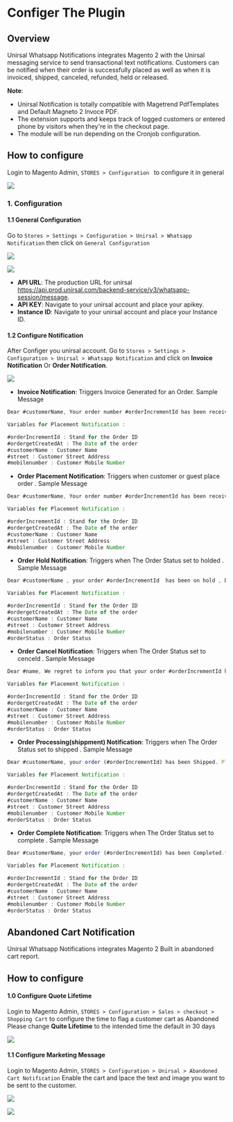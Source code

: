 # Configer The Plugin

## Overview

Unirsal Whatsapp Notifications integrates Magento 2 with the Unirsal messaging service to send transactional text notifications. Customers can be notified when their order is successfully placed as well as when it is invoiced, shipped, canceled, refunded, held or released.



**Note**: 
* Unirsal Notification is totally compatible with Magetrend PdfTemplates and  Default Magneto 2 Invoce PDF.
* The extension supports and keeps track of logged customers or entered phone by visitors when they're in the checkout page.
* The module will be run depending on the Cronjob configuration.


## How to configure

Login to Magento Admin, ``STORES > Configuration `` to configure it in general

![](https://i.imgur.com/u4GACMz.png)

### 1. Configuration

#### 1.1 General Configuration
Go to ``Stores > Settings > Configuration > Unirsal > Whatsapp Notification`` then click on ``General Configuration``

![](https://i.imgur.com/41WRg1h.png)

![](https://i.imgur.com/BLudkTD.png)


* **API URL**: The production URL for unirsal https://api.prod.unirsal.com/backend-service/v3/whatsapp-session/message. 
* **API KEY**: Navigate to your unirsal account and place your apikey.
 * **Instance ID**: Navigate to your unirsal account and place your Instance ID.
  
#### 1.2 Configure Notification
After Configer you unirsal account. Go to ``Stores > Settings > Configuration > Unirsal > Whatsapp Notification`` and click on **Invoice Notification** Or **Order Notification**.

![](https://i.imgur.com/CJloGz0.png)

* **Invoice Notification**: Triggers Invoice Generated for an Order.
Sample Message 

```javascript
Dear #customerName, Your order number #orderIncrementId has been received successfully.

Variables for Placement Notification :

#orderIncrementId : Stand for the Order ID
#ordergetCreatedAt : The Date of the order 
#customerName : Customer Name 
#street : Customer Street Address 
#mobilenumber : Customer Mobile Number 

```


* **Order Placement Notification**: Triggers when customer or guest place order .
Sample Message 

```javascript
Dear #customerName, Your order number #orderIncrementId has been received successfully.

Variables for Placement Notification :

#orderIncrementId : Stand for the Order ID
#ordergetCreatedAt : The Date of the order 
#customerName : Customer Name 
#street : Customer Street Address 
#mobilenumber : Customer Mobile Number 

```

* **Order Hold Notification**: Triggers when The Order Status set to holded .
Sample Message 

```javascript
Dear #customerName , your order #orderIncrementId  has been on hold , Due to many  Attempts to contact you on your phone number, To Unhold the order and proceed the  shipping procedures  please contact us.

Variables for Placement Notification :

#orderIncrementId : Stand for the Order ID
#ordergetCreatedAt : The Date of the order 
#customerName : Customer Name 
#street : Customer Street Address 
#mobilenumber : Customer Mobile Number 
#orderStatus : Order Status

```
* **Order Cancel Notification**: Triggers when The Order Status set to cenceld .
Sample Message 

```javascript
Dear #name, We regret to inform you that your order #orderIncrementId has been cancelled. We hope to see you again soon.

Variables for Placement Notification :

#orderIncrementId : Stand for the Order ID
#ordergetCreatedAt : The Date of the order 
#customerName : Customer Name 
#street : Customer Street Address 
#mobilenumber : Customer Mobile Number 
#orderStatus : Order Status

```

* **Order Processing(shippment) Notification**: Triggers when The Order Status set to shipped .
Sample Message 

```javascript
Dear #customerName, your order (#orderIncrementId) has been Shipped. Please don’t hesitate to contact us for any further assistance, and thank you for shopping with us.

Variables for Placement Notification :

#orderIncrementId : Stand for the Order ID
#ordergetCreatedAt : The Date of the order 
#customerName : Customer Name 
#street : Customer Street Address 
#mobilenumber : Customer Mobile Number 
#orderStatus : Order Status

```


* **Order Complete Notification**: Triggers when The Order Status set to complete .
Sample Message 

```javascript
Dear #customerName, your order (#orderIncrementId) has been Completed.thank you for shopping with us.

Variables for Placement Notification :

#orderIncrementId : Stand for the Order ID
#ordergetCreatedAt : The Date of the order 
#customerName : Customer Name 
#street : Customer Street Address 
#mobilenumber : Customer Mobile Number 
#orderStatus : Order Status

```

## Abandoned Cart Notification

Unirsal Whatsapp Notifications integrates Magento 2 Built in abandoned cart report.

 
## How to configure

#### 1.0 Configure Quote Lifetime

Login to Magento Admin, ``STORES > Configuration > Sales > checkout > Shopping Cart`` to configure the time to flag a customer cart as Abandoned Please change **Quite Lifetime** to the intended time the default in 30 days


![](https://i.imgur.com/X1Q6SdV.png)


#### 1.1 Configure Marketing Message

Login to Magento Admin, ``STORES > Configuration > Unirsal > Abandoned Cart Notification`` Enable the cart and lpace the text and image you want to be sent to the customer.

![](https://i.imgur.com/Nu4HLja.png)

![](https://i.imgur.com/VMydv6l.png)

